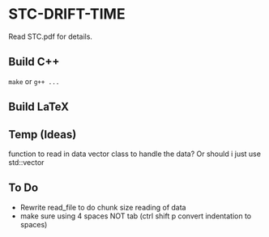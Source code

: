 # STC-DRIFT-TIME

Read STC.pdf for details.

## Build C++
```make```
or
``` g++ ... ```

## Build LaTeX


## Temp (Ideas)
function to read in data
vector class to handle the data? Or should i just use std::vector

## To Do
* Rewrite read_file to do chunk size reading of data
* make sure using 4 spaces NOT tab (ctrl shift p convert indentation to spaces)
